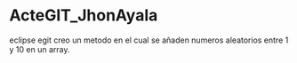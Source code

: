 # ActeGIT_JhonAyala
eclipse egit
creo un  metodo en el cual se añaden numeros aleatorios entre 1 y 10 en un array.
